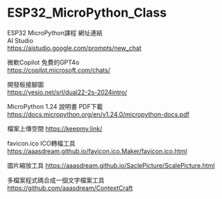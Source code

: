 # ESP32_MicroPython_Class
ESP32 MicroPython課程
網址連結  
AI Studio  
https://aistudio.google.com/prompts/new_chat

微軟Copilot 免費的GPT4o  
https://copilot.microsoft.com/chats/

開發板接腳圖  
https://yesio.net/srl/dual22-2s-2024intro/

MicroPython 1.24 說明書 PDF下載  
https://docs.micropython.org/en/v1.24.0/micropython-docs.pdf

檔案上傳空間
https://keepmy.link/

favicon.ico ICO轉檔工具
https://aaasdream.github.io/favicon.ico.Maker/favicon.ico.html

圖片縮放工具
https://aaasdream.github.io/SaclePicture/ScalePicture.html

多檔案程式碼合成一個文字檔案工具
https://github.com/aaasdream/ContextCraft




